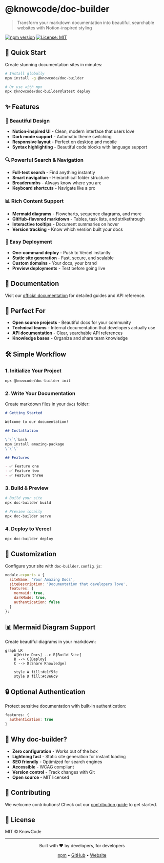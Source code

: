 # @knowcode/doc-builder

> Transform your markdown documentation into beautiful, searchable websites with Notion-inspired styling

[![npm version](https://img.shields.io/npm/v/@knowcode/doc-builder)](https://www.npmjs.com/package/@knowcode/doc-builder)
[![License: MIT](https://img.shields.io/badge/License-MIT-blue.svg)](https://opensource.org/licenses/MIT)

## 🚀 Quick Start

Create stunning documentation sites in minutes:

```bash
# Install globally
npm install -g @knowcode/doc-builder

# Or use with npx
npx @knowcode/doc-builder@latest deploy
```

## ✨ Features

### 🎨 Beautiful Design
- **Notion-inspired UI** - Clean, modern interface that users love
- **Dark mode support** - Automatic theme switching
- **Responsive layout** - Perfect on desktop and mobile
- **Syntax highlighting** - Beautiful code blocks with language support

### 🔍 Powerful Search & Navigation
- **Full-text search** - Find anything instantly
- **Smart navigation** - Hierarchical folder structure
- **Breadcrumbs** - Always know where you are
- **Keyboard shortcuts** - Navigate like a pro

### 📊 Rich Content Support
- **Mermaid diagrams** - Flowcharts, sequence diagrams, and more
- **GitHub-flavored markdown** - Tables, task lists, and strikethrough
- **Interactive tooltips** - Document summaries on hover
- **Version tracking** - Know which version built your docs

### 🚀 Easy Deployment
- **One-command deploy** - Push to Vercel instantly
- **Static site generation** - Fast, secure, and scalable
- **Custom domains** - Your docs, your brand
- **Preview deployments** - Test before going live

## 📖 Documentation

Visit our [official documentation](https://www.npmjs.com/package/@knowcode/doc-builder) for detailed guides and API reference.

## 🎯 Perfect For

- **Open source projects** - Beautiful docs for your community
- **Technical teams** - Internal documentation that developers actually use
- **API documentation** - Clear, searchable API references
- **Knowledge bases** - Organize and share team knowledge

## 🛠️ Simple Workflow

### 1. Initialize Your Project

```bash
npx @knowcode/doc-builder init
```

### 2. Write Your Documentation

Create markdown files in your `docs` folder:

```markdown
# Getting Started

Welcome to our documentation!

## Installation

\`\`\`bash
npm install amazing-package
\`\`\`

## Features

- ✅ Feature one
- ✅ Feature two
- ✅ Feature three
```

### 3. Build & Preview

```bash
# Build your site
npx doc-builder build

# Preview locally
npx doc-builder serve
```

### 4. Deploy to Vercel

```bash
npx doc-builder deploy
```

## 🎨 Customization

Configure your site with `doc-builder.config.js`:

```javascript
module.exports = {
  siteName: 'Your Amazing Docs',
  siteDescription: 'Documentation that developers love',
  features: {
    mermaid: true,
    darkMode: true,
    authentication: false
  }
};
```

## 📊 Mermaid Diagram Support

Create beautiful diagrams in your markdown:

```mermaid
graph LR
    A[Write Docs] --> B[Build Site]
    B --> C[Deploy]
    C --> D[Share Knowledge]
    
    style A fill:#e1f5fe
    style D fill:#c8e6c9
```

## 🔒 Optional Authentication

Protect sensitive documentation with built-in authentication:

```javascript
features: {
  authentication: true
}
```

## 🌟 Why doc-builder?

- **Zero configuration** - Works out of the box
- **Lightning fast** - Static site generation for instant loading
- **SEO friendly** - Optimized for search engines
- **Accessible** - WCAG compliant
- **Version control** - Track changes with Git
- **Open source** - MIT licensed

## 🤝 Contributing

We welcome contributions! Check out our [contribution guide](https://github.com/knowcode/doc-builder) to get started.

## 📝 License

MIT © KnowCode

---

<div align="center">
  <p>Built with ❤️ by developers, for developers</p>
  <p>
    <a href="https://www.npmjs.com/package/@knowcode/doc-builder">npm</a> •
    <a href="https://github.com/knowcode/doc-builder">GitHub</a> •
    <a href="https://knowcode.com">Website</a>
  </p>
</div>
